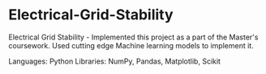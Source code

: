 # Electrical-Grid-Stability
Electrical Grid Stability - Implemented this project as a part of the Master's coursework. Used cutting edge Machine learning models to implement it.

Languages: Python
Libraries: NumPy, Pandas, Matplotlib, Scikit
